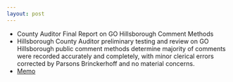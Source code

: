 ```yaml
---
layout: post
---
```


* County Auditor Final Report on GO Hillsborough Comment Methods
* Hillsborough County Auditor preliminary testing and review on GO Hillsborough public comment methods determine majority of comments were recorded accurately and completely, with minor clerical errors corrected by Parsons Brinckerhoff and no material concerns.
* [Memo](http://www.hillsboroughcounty.org/DocumentCenter/View/16804 )
